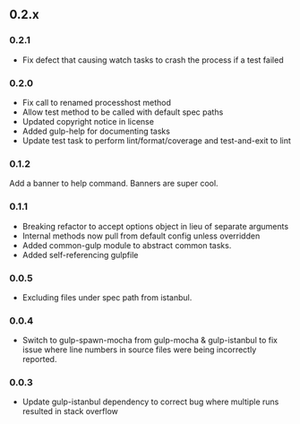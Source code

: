 ## 0.2.x

### 0.2.1
 * Fix defect that causing watch tasks to crash the process if a test failed

### 0.2.0

 * Fix call to renamed processhost method
 * Allow test method to be called with default spec paths
 * Updated copyright notice in license
 * Added gulp-help for documenting tasks
 * Update test task to perform lint/format/coverage and test-and-exit to lint

### 0.1.2
Add a banner to help command. Banners are super cool.

### 0.1.1
 * Breaking refactor to accept options object in lieu of separate arguments
 * Internal methods now pull from default config unless overridden
 * Added common-gulp module to abstract common tasks.
 * Added self-referencing gulpfile

### 0.0.5
 * Excluding files under spec path from istanbul.

### 0.0.4
 * Switch to gulp-spawn-mocha from gulp-mocha & gulp-istanbul to fix issue where line numbers in source files were being incorrectly reported.

### 0.0.3

 * Update gulp-istanbul dependency to correct bug where multiple runs resulted in stack overflow
